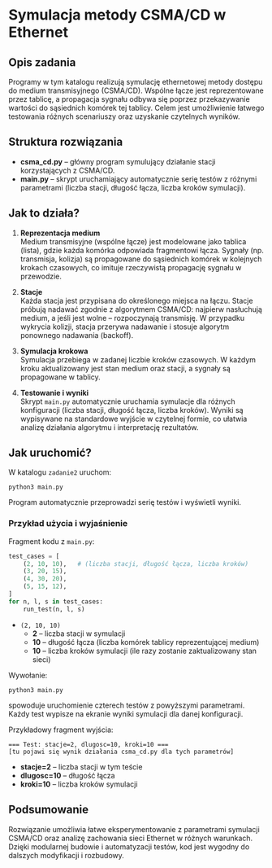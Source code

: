 # Symulacja metody CSMA/CD w Ethernet

## Opis zadania

Programy w tym katalogu realizują symulację ethernetowej metody dostępu do medium transmisyjnego (CSMA/CD). Wspólne łącze jest reprezentowane przez tablicę, a propagacja sygnału odbywa się poprzez przekazywanie wartości do sąsiednich komórek tej tablicy. Celem jest umożliwienie łatwego testowania różnych scenariuszy oraz uzyskanie czytelnych wyników.

## Struktura rozwiązania

- **csma_cd.py** – główny program symulujący działanie stacji korzystających z CSMA/CD.
- **main.py** – skrypt uruchamiający automatycznie serię testów z różnymi parametrami (liczba stacji, długość łącza, liczba kroków symulacji).

## Jak to działa?

1. **Reprezentacja medium**  
   Medium transmisyjne (wspólne łącze) jest modelowane jako tablica (lista), gdzie każda komórka odpowiada fragmentowi łącza. Sygnały (np. transmisja, kolizja) są propagowane do sąsiednich komórek w kolejnych krokach czasowych, co imituje rzeczywistą propagację sygnału w przewodzie.

2. **Stacje**  
   Każda stacja jest przypisana do określonego miejsca na łączu. Stacje próbują nadawać zgodnie z algorytmem CSMA/CD: najpierw nasłuchują medium, a jeśli jest wolne – rozpoczynają transmisję. W przypadku wykrycia kolizji, stacja przerywa nadawanie i stosuje algorytm ponownego nadawania (backoff).

3. **Symulacja krokowa**  
   Symulacja przebiega w zadanej liczbie kroków czasowych. W każdym kroku aktualizowany jest stan medium oraz stacji, a sygnały są propagowane w tablicy.

4. **Testowanie i wyniki**  
   Skrypt `main.py` automatycznie uruchamia symulacje dla różnych konfiguracji (liczba stacji, długość łącza, liczba kroków). Wyniki są wypisywane na standardowe wyjście w czytelnej formie, co ułatwia analizę działania algorytmu i interpretację rezultatów.

## Jak uruchomić?

W katalogu `zadanie2` uruchom:
```
python3 main.py
```
Program automatycznie przeprowadzi serię testów i wyświetli wyniki.

### Przykład użycia i wyjaśnienie

Fragment kodu z `main.py`:
```python
test_cases = [
    (2, 10, 10),   # (liczba stacji, długość łącza, liczba kroków)
    (3, 20, 15),
    (4, 30, 20),
    (5, 15, 12),
]
for n, l, s in test_cases:
    run_test(n, l, s)
```
- `(2, 10, 10)`  
  - **2** – liczba stacji w symulacji  
  - **10** – długość łącza (liczba komórek tablicy reprezentującej medium)  
  - **10** – liczba kroków symulacji (ile razy zostanie zaktualizowany stan sieci)

Wywołanie:
```
python3 main.py
```
spowoduje uruchomienie czterech testów z powyższymi parametrami. Każdy test wypisze na ekranie wyniki symulacji dla danej konfiguracji.

Przykładowy fragment wyjścia:
```
=== Test: stacje=2, dlugosc=10, kroki=10 ===
[tu pojawi się wynik działania csma_cd.py dla tych parametrów]
```
- **stacje=2** – liczba stacji w tym teście
- **dlugosc=10** – długość łącza
- **kroki=10** – liczba kroków symulacji

## Podsumowanie

Rozwiązanie umożliwia łatwe eksperymentowanie z parametrami symulacji CSMA/CD oraz analizę zachowania sieci Ethernet w różnych warunkach. Dzięki modularnej budowie i automatyzacji testów, kod jest wygodny do dalszych modyfikacji i rozbudowy.
